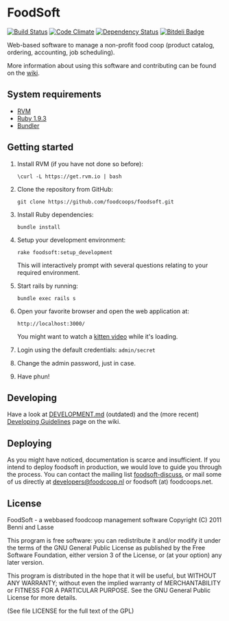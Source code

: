 FoodSoft
=========
[![Build Status](https://travis-ci.org/foodcoops/foodsoft.png)](https://travis-ci.org/foodcoops/foodsoft)
[![Code Climate](https://codeclimate.com/github/foodcoops/foodsoft.png)](https://codeclimate.com/github/foodcoops/foodsoft)
[![Dependency Status](https://gemnasium.com/foodcoops/foodsoft.png)](https://gemnasium.com/foodcoops/foodsoft)
[![Bitdeli Badge](https://d2weczhvl823v0.cloudfront.net/foodcoops/foodsoft/trend.png)](https://bitdeli.com/free "Bitdeli Badge")

Web-based software to manage a non-profit food coop (product catalog, ordering, accounting, job scheduling).

More information about using this software and contributing can be found on the [wiki](https://github.com/foodcoops/foodsoft/wiki).

System requirements
-------------------

* [RVM](https://rvm.io/rvm/install)
* [Ruby 1.9.3](https://www.ruby-lang.org/en/downloads/)
* [Bundler](http://bundler.io/)

Getting started
---------------

1. Install RVM (if you have not done so before):
   ```
   \curl -L https://get.rvm.io | bash
   ```

2. Clone the repository from GitHub:
    ```
    git clone https://github.com/foodcoops/foodsoft.git
    ```

3. Install Ruby dependencies:
   ```
   bundle install
   ```

4. Setup your development environment:
   ```
   rake foodsoft:setup_development
   ```
   This will interactively prompt with several questions relating to your
   required environment.

5. Start rails by running:
   ```
   bundle exec rails s
   ```

6. Open your favorite browser and open the web application at:
   ```
   http://localhost:3000/
   ```
   You might want to watch a
   [kitten video](https://www.youtube.com/watch?v=9Iq5yCoHp4o)
   while it's loading.

7. Login using the default credentials: `admin/secret`

8. Change the admin password, just in case.

9. Have phun!

Developing
----------

Have a look at [DEVELOPMENT.md](https://github.com/foodcoops/foodsoft/blob/master/doc/DEVELOPMENT.md) (outdated) and the (more recent) [Developing Guidelines](https://github.com/foodcoops/foodsoft/wiki/Developing-Guidelines) page on the wiki.

Deploying
---------

As you might have noticed, documentation is scarce and insufficient. If you
intend to deploy foodsoft in production, we would love to guide you through
the process. You can contact the mailing list
[foodsoft-discuss](http://foodsoft.51229.x6.nabble.com/foodsoft-discuss-f5.html),
or mail some of us directly at 
[developers@foodcoop.nl](mailto:developers@foodcoop.nl) or
foodsoft (at) foodcoops.net.

License
-------

FoodSoft - a webbased foodcoop management software
Copyright (C) 2011 Benni and Lasse

This program is free software: you can redistribute it and/or modify
it under the terms of the GNU General Public License as published by
the Free Software Foundation, either version 3 of the License, or
(at your option) any later version.

This program is distributed in the hope that it will be useful,
but WITHOUT ANY WARRANTY; without even the implied warranty of
MERCHANTABILITY or FITNESS FOR A PARTICULAR PURPOSE.  See the
GNU General Public License for more details.

(See file LICENSE for the full text of the GPL)
